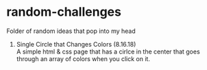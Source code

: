 # random-challenges
Folder of random ideas that pop into my head 

1. Single Circle that Changes Colors (8.16.18) <br /> 
  A simple html & css page that has a cirlce in the center that goes through an array of colors when you click on it. 

